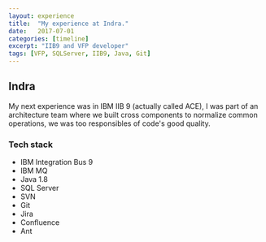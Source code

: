 ```yaml
---
layout: experience
title:  "My experience at Indra."
date:   2017-07-01
categories: [timeline]
excerpt: "IIB9 and VFP developer"
tags: [VFP, SQLServer, IIB9, Java, Git]
---
```


## Indra

My next experience was in IBM IIB 9 (actually called ACE), I was part of an architecture team where we built cross components to normalize common operations, we was too responsibles of code's good quality.

### Tech stack

- IBM Integration Bus 9
- IBM MQ
- Java 1.8
- SQL Server
- SVN
- Git
- Jira
- Confluence
- Ant
